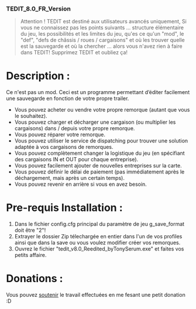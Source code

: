 ### TEDIT_8.0_FR_Version

> Attention ! TEDIT est destiné aux utilisateurs avancés uniquement, Si vous ne connaissez pas les points suivants ... structure élémentaire du jeu, les possibilités et les limites du jeu, qu'es ce qu'un "mod", le "def", "defs de châssis / roues / cargaisons" et où les trouver quelle est la sauvegarde et où la chercher ... alors vous n'avez rien à faire dans TEDIT! Supprimez TEDIT et oubliez ça!

# Description :

Ce n'est pas un mod. Ceci est un programme permettant d’éditer facilement une sauvegarde en fonction de votre propre trailer.
- Vous pouvez acheter ou vendre votre propre remorque (autant que vous le souhaitez).
- Vous pouvez charger et décharger une cargaison (ou multiplier les cargaisons) dans / depuis votre propre remorque.
- Vous pouvez réparer votre remorque.
- Vous pouvez utiliser le service de dispatching pour trouver une solution adaptée à vos cargaisons de remorques.
- Vous pouvez complètement changer la logistique du jeu (en spécifiant des cargaisons IN et OUT pour chaque entreprise).
- Vous pouvez facilement ajouter de nouvelles entreprises sur la carte.
- Vous pouvez définir le délai de paiement (pas immédiatement après le déchargement, mais après un certain temps).
- Vous pouvez revenir en arrière si vous en avez besoin.

# Pre-requis Installation :

1. Dans le fichier config.cfg principal du paramètre de jeu g_save_format doit être "2"!
2. Extrayer le dossier Zip télechargée en entier dans l'un de vos profiles ainsi que dans la save ou vous voulez modifier créer vos remorques.
3. Ouvrez le fichier "tedit_v8.0_Reedited_byTonySerum.exe" et faites vos petits affaire.

# Donations :

Vous pouvez [soutenir](https://www.paypal.me/tfrpcommunity) le travail effectuées en me fesant une petit donation :D
